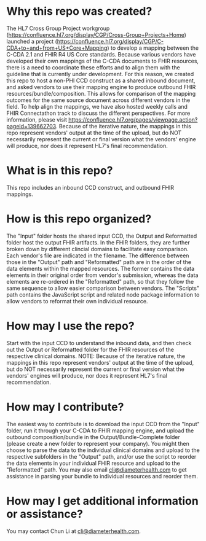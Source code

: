 # Why this repo was created?
The HL7 Cross Group Project workgroup (https://confluence.hl7.org/display/CGP/Cross-Group+Projects+Home) launched a project (https://confluence.hl7.org/display/CGP/C-CDA+to+and+from+US+Core+Mapping) to develop a mapping between the C-CDA 2.1 and FHIR R4 US Core standards. Because various vendors have developed their own mappings of the C-CDA documents to FHIR resources, there is a need to coordinate these efforts and to align them with the guideline that is currently under development. For this reason, we created this repo to host a non-PHI CCD construct as a shared inbound document, and asked vendors to use their mapping engine to produce outbound FHIR resources/bundle/composition. This allows for comparison of the mapping outcomes for the same source document across different vendors in the field. To help align the mappings, we have also hosted weekly calls and FHIR Connectathon track to discuss the different perspectives. For more information, please visit https://confluence.hl7.org/pages/viewpage.action?pageId=139662703.
Because of the iterative nature, the mappings in this repo represent vendors' output at the time of the upload, but do NOT necessarily represent the current or final version what the vendors' engine will produce, nor does it represent HL7's final recommendation. 

# What is in this repo?
This repo includes an inbound CCD construct, and outbound FHIR mappings. 

# How is this repo organized?
The "Input" folder hosts the shared input CCD, the Output and Reformatted folder host the output FHIR artifacts. In the FHIR folders, they are further broken down by different clincial domains to facilitate easy comparison. Each vendor's file are indicated in the filename. The difference between those in the "Output" path and "Reformatted" path are in the order of the data elements within the mapped resources. The former contains the data elements in their original order from vendor's submission, whereas the data elements are re-ordered in the "Reformatted" path, so that they follow the same sequence to allow easier comparison between vendors. The "Scripts" path contains the JavaScript script and related node package information to allow vendors to reformat their own individual resource.

# How may I use the repo?
Start with the input CCD to understand the inbound data, and then check out the Output or Reformatted folder for the FHIR resources of the respective clinical domains. 
NOTE: Because of the iterative nature, the mappings in this repo represent vendors' output at the time of the upload, but do NOT necessarily represent the current or final version what the vendors' engines will produce, nor does it represent HL7's final recommendation. 

# How may I contribute?
The easiest way to contribute is to download the input CCD from the "Input" folder, run it through your C-CDA to FHIR mapping engine, and upload the outbound composition/bundle in the Output/Bundle-Complete folder (please create a new folder to represent your company). 
You might then choose to parse the data to the individual clinical domains and upload to the respective subfolders in the "Output" path, and/or use the script to reorder the data elements in your individual FHIR resource and upload to the "Reformatted" path. You may also email cli@diameterhealth.com to get assistance in parsing your bundle to individual resources and reorder them.

# How may I get additional information or assistance?
You may contact Chun Li at cli@diameterhealth.com. 

